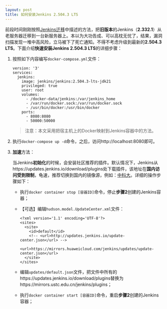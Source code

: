 ```yaml
---
layout: post
title: 如何安装Jenkins 2.504.3 LTS
---
```


前段时间刚刚按照[Jenkins迁移](https://warnier-zhang.github.io/How-to-Migrate-a-Jenkins-instance/)中描述的方法，把**旧版本**的Jenkins（**2.332.1**）从老服务器迁移到一台新服务器上。本以为大功告成、可以高枕无忧了，结果，漏洞扫描发现一堆中高风险，立马被下了死亡通知。不得不考虑升级到最新的**2.504.3 LTS**。下面介绍**快速安装Jenkins 2.504.3 LTS**的详细步骤：

1. 按照如下内容编写`docker-compose.yml`文件：

   ```
   version: '3'
   services:
     jenkins:
       image: jenkins/jenkins:2.504.3-lts-jdk21
       privileged: true
       user: root
       volumes:
         - /docker-data/jenkins:/var/jenkins_home
         - /var/run/docker.sock:/var/run/docker.sock
         - /usr/bin/docker:/usr/bin/docker
       ports:
         - 8080:8080
         - 50000:50000
   ```

   > 注意：本文采用把宿主机上的Docker映射到Jenkins容器中的方法。

2. 执行`docker-compose up -d`命令，之后，访问http://localhost:8080即可。

3. **加速**方法：

   当Jenkins**初始化**的时候，会安装社区推荐的插件。默认情况下，Jenkins从https://updates.jenkins.io/download/plugins处下载插件，该地址在**国内访问受到限制**，龟速，推荐切换到国内的镜像源，例如：[中科大](https://mirrors.ustc.edu.cn/jenkins/)。详细的操作步骤如下：

   - 执行`docker container stop [容器ID]`命令，停止**步骤2**创建的Jenkins容器；

   - 【可选】编辑`hudson.model.UpdateCenter.xml`文件：

     ```
     <?xml version='1.1' encoding='UTF-8'?>
     <sites>
       <site>
         <id>default</id>
         <!-- <url>http://updates.jenkins.io/update-center.json</url> -->
         <url>https://mirrors.huaweicloud.com/jenkins/updates/update-center.json</url>
       </site>
     </sites>
     ```

   - 编辑`updates/default.json`文件，把文件中所有的https://updates.jenkins.io/download/plugins替换为https://mirrors.ustc.edu.cn/jenkins/plugins；

   - 执行`docker container start [容器ID]`命令，重启**步骤2**创建的Jenkins容器；
